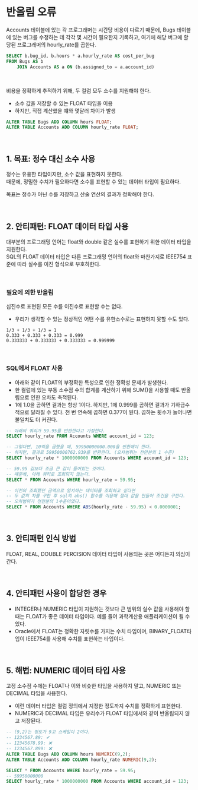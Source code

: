 # 반올림 오류

Accounts 테이블에 있는 각 프로그래머는 시간당 비용이 다르기 때문에, Bugs 테이블에 있는 버그를 수정하는 데 각각 몇 시간이 필요한지 기록하고, 여기에 해당 버그에 할당된 프로그래머의 hourly_rate를 곱한다.  

```sql
SELECT b.bug_id, b.hours * a.hourly_rate AS cost_per_bug
FROM Bugs AS b
    JOIN Accounts AS a ON (b.assigned_to = a.account_id)
```
<br/>

비용을 정확하게 추적하기 위해, 두 컬럼 모두 소수를 지원해야 한다.  
 - 소수 값을 저장할 수 있는 FLOAT 타입을 이용
 - 하지만, 직접 계산했을 떄와 몇달러 차이가 발생
```sql
ALTER TABLE Bugs ADD COLUMN hours FLOAT;
ALTER TABLE Accounts ADD COLUMN hourly_rate FLOAT;
```
<br/>

## 1. 목표: 정수 대신 소수 사용

정수는 유용한 타입이지만, 소수 값을 표현하지 못한다.  
때문에, 정밀한 수치가 필요하다면 소수를 표현할 수 있는 데이터 타입이 필요하다.  

목표는 정수가 아닌 수를 저장하고 산술 연산의 결과가 정확해야 한다.  

<br/>

## 2. 안티패턴: FLOAT 데이터 타입 사용

대부분의 프로그래밍 언어는 float와 double 같은 실수를 표현하기 위한 데이터 타입을 지원한다.  
SQL의 FLOAT 데이터 타입은 다른 프로그래밍 언어의 float와 마찬가지로 IEEE754 표준에 따라 실수를 이진 형식으로 부호하한다.  

<br/>

### 필요에 의한 반올림

십진수로 표현된 모든 수를 이진수로 표현할 수는 없다.  
 - 우리가 생각할 수 있는 정상적인 어떤 수를 유한소수로는 표현하지 못할 수도 있다.
```
1/3 + 1/3 + 1/3 = 1
0.333 + 0.333 + 0.333 = 0.999
0.333333 + 0.333333 + 0.333333 = 0.999999
```
<br/>

### SQL에서 FLOAT 사용

 - 아래와 같이 FLOAT의 부정확한 특성으로 인한 정확성 문제가 발생한다.
 - 한 컬럼에 있는 부동 소수점 수의 합계를 계산하기 위해 SUM()을 사용할 때도 반올림으로 인한 오차도 축적된다.
 - 1에 1.0을 곱하면 결과는 항상 1이다. 하지만, 1에 0.999를 곱하면 결과가 기하급수적으로 달라질 수 있다. 천 번 연속해 곱하면 0.377이 된다. 곱하는 횟수가 늘어나면 불일치도 더 커진다.
```sql
-- 아래의 쿼리가 59.95를 반환한다고 가정한다.
SELECT hourly_rate FROM Accounts WHERE account_id = 123;

-- 그렇다면, 10억을 곱했을 때, 59950000000.000을 반환해야 한다.
-- 하지만, 결과로 59950000762.939를 반환한다. (오차범위는 천만분의 1 수준)
SELECT hourly_rate * 1000000000 FROM Accounts WHERE account_id = 123;

-- 59.95 값보다 조금 큰 값이 들어있는 것이다.
-- 떄문에, 아래 쿼리로 조회되지 않는다.
SELECT * FROM Accounts WHERE hourly_rate = 59.95;

-- 이전의 조회했던 금액으로 일치하는 데이터를 조회하고 싶다면
-- 두 값의 차를 구한 후 sql의 abs() 함수를 이용해 절대 값을 만들어 조건을 구한다.
-- 오차범위가 천만분의 1수준이였다.
SELECT * FROM Accounts WHERE ABS(hourly_rate - 59.95) < 0.0000001;
```
<br/>

## 3. 안티패턴 인식 방법

FLOAT, REAL, DOUBLE PERCISION 데이터 타입이 사용되는 곳은 어디든지 의심이 간다.  

<br/>

## 4. 안티패턴 사용이 합당한 경우

 - INTEGER나 NUMERIC 타입이 지원하는 것보다 큰 범위의 실수 값을 사용해야 할 때는 FLOAT가 좋은 데이터 타입이다. 예를 들어 과학계산용 애플리케이션이 될 수 있다.
 - Oracle에서 FLOAT는 정확한 자릿수를 가지는 수치 타입이며, BINARY_FLOAT타입이 IEEE754를 사용해 수치를 표현하는 타입이다.

<br/>

## 5. 해법: NUMERIC 데이터 타입 사용

고정 소수점 수에는 FLOAT나 이와 비슷한 타입을 사용하지 말고, NUMERIC 또는 DECIMAL 타입을 사용한다.  
 - 이런 데이터 타입은 컬럼 정의에서 지정한 정도까지 수치를 정확하게 표현한다.
 - NUMERIC과 DECIMAL 타입은 유리수가 FLOAT 타입에서와 같이 반올림되지 않고 저장된다.
```sql
-- (9,2)는 정도가 9고 스케일이 2이다.
-- 1234567.89: ✔ 
-- 12345678.99: ❌
-- 1234567.899: ❌
ALTER TABLE Bugs ADD COLUMN hours NUMERIC(9,2);
ALTER TABLE Accounts ADD COLUMN hourly_rate NUMERIC(9,2);

SELECT * FROM Accounts WHERE hourly_rate = 59.95;
-- 59950000000
SELECT hourly_rate * 1000000000 FROM Accounts WHERE account_id = 123;
```

